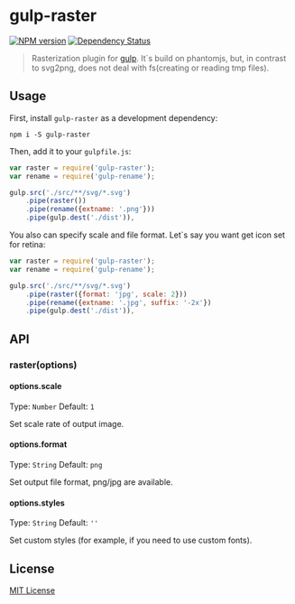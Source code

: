 # gulp-raster
[![NPM version][npm-image]][npm-url] [![Dependency Status][depstat-image]][depstat-url]

> Rasterization plugin for [gulp](https://github.com/wearefractal/gulp). It`s build on phantomjs, but, in contrast to svg2png, does not deal with fs(creating or reading tmp files).

## Usage

First, install `gulp-raster` as a development dependency:

```shell
npm i -S gulp-raster
```

Then, add it to your `gulpfile.js`:

```javascript
var raster = require('gulp-raster');
var rename = require('gulp-rename');

gulp.src('./src/**/svg/*.svg')
    .pipe(raster())
    .pipe(rename({extname: '.png'}))
    .pipe(gulp.dest('./dist')),
```

You also can specify scale and file format. Let`s say you want get icon set for retina:

```javascript
var raster = require('gulp-raster');
var rename = require('gulp-rename');

gulp.src('./src/**/svg/*.svg')
    .pipe(raster({format: 'jpg', scale: 2}))
    .pipe(rename({extname: '.jpg', suffix: '-2x'})
    .pipe(gulp.dest('./dist')),
```

## API

### raster(options)

#### options.scale
Type: `Number`
Default: `1`

Set scale rate of output image.

#### options.format
Type: `String`
Default: `png`

Set output file format, png/jpg are available.

#### options.styles
Type: `String`
Default: `''`

Set custom styles (for example, if you need to use custom fonts).

## License

[MIT License](http://en.wikipedia.org/wiki/MIT_License)

[npm-url]: https://npmjs.org/package/gulp-raster
[npm-image]: https://badge.fury.io/js/gulp-raster.png

[depstat-url]: https://david-dm.org/otouto/gulp-raster
[depstat-image]: https://david-dm.org/otouto/gulp-raster.png
